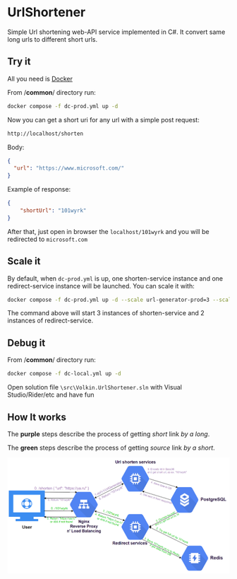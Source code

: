 # UrlShortener

Simple Url shortening web-API service implemented in C#. It convert same long urls to different short urls.

## Try it

All you need is [Docker](https://www.docker.com/products/docker-desktop/)

From /**common**/ directory run:

~~~bash
docker compose -f dc-prod.yml up -d
~~~

Now you can get a short uri for any url with a simple post request:

~~~bash
http://localhost/shorten
~~~

Body:

~~~json
{
  "url": "https://www.microsoft.com/"
}
~~~

Example of response:

~~~json
{
    "shortUrl": "101wyrk"
}
~~~

After that, just open in browser the `localhost/101wyrk` and you will be redirected to `microsoft.com`

## Scale it

By default, when `dc-prod.yml` is up, one shorten-service instance and one redirect-service instance will be launched. You can scale it with:

~~~bash
docker compose -f dc-prod.yml up -d --scale url-generator-prod=3 --scale url-redirector-prod=2
~~~

The command above will start 3 instances of shorten-service and 2 instances of redirect-service.

## Debug it

From /**common**/ directory run:

~~~bash
docker compose -f dc-local.yml up -d
~~~

Open solution file `\src\Volkin.UrlShortener.sln` with Visual Studio/Rider/etc and have fun

## How It works

The **purple** steps describe the process of getting *short* link *by a long*.

The **green** steps describe the process of getting *source* link *by a short*.

![architecture](common\imgs\architecture.png)